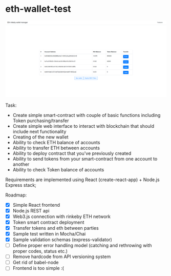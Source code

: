 # eth-wallet-test
<p align="center">
  <img src="main_screen.png"/>
</p>

Task:

- Create simple smart-contract with couple of basic functions including Token purchasing/transfer
- Create simple web interface to interact with blockchain that should include next functionality
- Creating of the new wallet
- Ability to check ETH balance of accounts
- Ability to transfer ETH between accounts
- Ability to deploy contract that you've previously created
- Ability to send tokens from your smart-contract from one account to another
- Ability to check Token balance of accounts

Requirements are implemented using React (create-react-app) + Node.js Express stack;

Roadmap:

- [x] Simple React frontend
- [x] Node.js REST api
- [x] Web3.js connection with rinkeby ETH network
- [x] Token smart contract deployment
- [x] Transfer tokens and eth between parties
- [x] Sample test written in Mocha/Chai
- [x] Sample validation schemas (express-validator)
- [ ] Define proper error handling model (catching and rethrowing with proper codes, status etc.)
- [ ] Remove hardcode from API versioning system
- [ ] Get rid of babel-node
- [ ] Frontend is too simple :(
